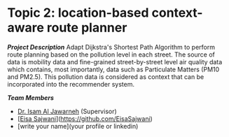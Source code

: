 # Topic 2: location-based context-aware route planner

***Project Description***
Adapt Dijkstra's Shortest Path Algorithm to perform route planning based on the pollution level in each street. The source of data is mobility data and fine-grained street-by-street level air quality data which contains, most importantly, data such as Particulate Matters (PM10 and PM2.5). This pollution data is considered as context that can be incorporated into the recommender system. 

***Team Members***

- [Dr. Isam Al Jawarneh](https://isamaljawarneh.github.io/) (Supervisor)
- [[Eisa Sajwani]()](https://github.com/EisaSajwani)
- [write your name](your profile or linkedin)
